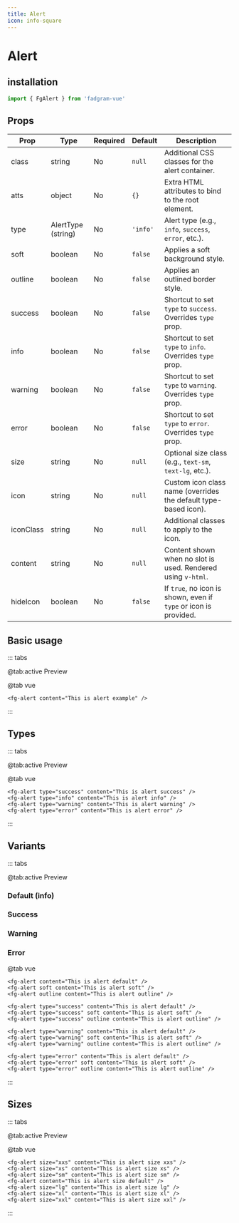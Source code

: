 ```yaml
---
title: Alert
icon: info-square
---
```


<script setup lang="ts">
    const sizes = ['xxs', 'xs', 'sm', 'default', 'lg', 'xl', 'xxl'];
</script>

# Alert

## installation

```ts
import { FgAlert } from 'fadgram-vue'
```

## Props

| Prop      | Type               | Required | Default  | Description                                                      |
| --------- | ------------------ | -------- | -------- | ---------------------------------------------------------------- |
| class     | string             | No       | `null`   | Additional CSS classes for the alert container.                  |
| atts      | object             | No       | `{}`     | Extra HTML attributes to bind to the root element.               |
| type      | AlertType (string) | No       | `'info'` | Alert type (e.g., `info`, `success`, `error`, etc.).             |
| soft      | boolean            | No       | `false`  | Applies a soft background style.                                 |
| outline   | boolean            | No       | `false`  | Applies an outlined border style.                                |
| success   | boolean            | No       | `false`  | Shortcut to set `type` to `success`. Overrides `type` prop.      |
| info      | boolean            | No       | `false`  | Shortcut to set `type` to `info`. Overrides `type` prop.         |
| warning   | boolean            | No       | `false`  | Shortcut to set `type` to `warning`. Overrides `type` prop.      |
| error     | boolean            | No       | `false`  | Shortcut to set `type` to `error`. Overrides `type` prop.        |
| size      | string             | No       | `null`   | Optional size class (e.g., `text-sm`, `text-lg`, etc.).          |
| icon      | string             | No       | `null`   | Custom icon class name (overrides the default type-based icon).  |
| iconClass | string             | No       | `null`   | Additional classes to apply to the icon.                         |
| content   | string             | No       | `null`   | Content shown when no slot is used. Rendered using `v-html`.     |
| hideIcon  | boolean            | No       | `false`  | If `true`, no icon is shown, even if `type` or icon is provided. |

## Basic usage

::: tabs

@tab:active Preview

<fg-alert content="This is alert example"/>

@tab vue

```vue
<fg-alert content="This is alert example" />
```

:::

## Types

::: tabs

@tab:active Preview

<div class="space-y-2">
<fg-alert type="success" content="This is alert success"/>
<fg-alert type="info" content="This is alert info"/>
<fg-alert type="warning" content="This is alert warning"/>
<fg-alert type="error" content="This is alert error"/>
</div>

@tab vue

```vue
<fg-alert type="success" content="This is alert success" />
<fg-alert type="info" content="This is alert info" />
<fg-alert type="warning" content="This is alert warning" />
<fg-alert type="error" content="This is alert error" />
```

:::

## Variants

::: tabs

@tab:active Preview

<div class="space-y-2">

### Default (info)

<fg-alert content="This is alert default"/>
<fg-alert soft content="This is alert soft"/>
<fg-alert outline content="This is alert outline"/>

### Success

<fg-alert type="success" content="This is alert default"/>
<fg-alert type="success" soft content="This is alert soft"/>
<fg-alert type="success" outline content="This is alert outline"/>

### Warning

<fg-alert type="warning" content="This is alert default"/>
<fg-alert type="warning" soft content="This is alert soft"/>
<fg-alert type="warning" outline content="This is alert outline"/>

### Error

<fg-alert type="error" content="This is alert default"/>
<fg-alert type="error" soft content="This is alert soft"/>
<fg-alert type="error" outline content="This is alert outline"/>
</div>

@tab vue

```vue
<fg-alert content="This is alert default" />
<fg-alert soft content="This is alert soft" />
<fg-alert outline content="This is alert outline" />

<fg-alert type="success" content="This is alert default" />
<fg-alert type="success" soft content="This is alert soft" />
<fg-alert type="success" outline content="This is alert outline" />

<fg-alert type="warning" content="This is alert default" />
<fg-alert type="warning" soft content="This is alert soft" />
<fg-alert type="warning" outline content="This is alert outline" />

<fg-alert type="error" content="This is alert default" />
<fg-alert type="error" soft content="This is alert soft" />
<fg-alert type="error" outline content="This is alert outline" />
```

:::

## Sizes

::: tabs

@tab:active Preview

<div class="space-y-2">
<fg-alert v-for="size in sizes" :size="size" :key="size" :content="`This is alert size ${size}`"/>
</div>

@tab vue

```vue
<fg-alert size="xxs" content="This is alert size xxs" />
<fg-alert size="xs" content="This is alert size xs" />
<fg-alert size="sm" content="This is alert size sm" />
<fg-alert content="This is alert size default" />
<fg-alert size="lg" content="This is alert size lg" />
<fg-alert size="xl" content="This is alert size xl" />
<fg-alert size="xxl" content="This is alert size xxl" />
```

:::

